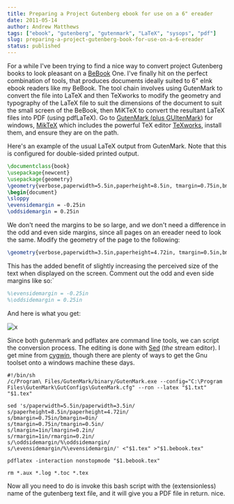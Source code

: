 ```yaml
---
title: Preparing a Project Gutenberg ebook for use on a 6" ereader
date: 2011-05-14
author: Andrew Matthews
tags: ["ebook", "gutenberg", "gutenmark", "LaTeX", "sysops", "pdf"]
slug: preparing-a-project-gutenberg-book-for-use-on-a-6-ereader
status: published
---
```


For a while I've been trying to find a nice way to convert project Gutenberg books to look pleasant on a [BeBook](http://www.mybebook.com) One.  I've finally hit on the perfect combination of tools, that produces documents ideally suited to 6" eInk ebook readers like my BeBook.  The tool chain involves using GutenMark to convert the file into LaTeX and then TeXworks to modify the geometry and typography of the LaTeX file to suit the dimensions of the document to suit the small screen of the BeBook, then MiKTeX to convert the resultant LaTeX files into PDF (using pdfLaTeX).  Go to [GutenMark (plus GUItenMark](http://aabs.wordpress.com/wp-admin/www.sandroid.org/GutenMark/)) for windows, [MikTeX](http://miktex.org) which includes the powerful TeX editor [TeXworks](http://code.google.com/p/texworks), install them, and ensure they are on the path.

Here's an example of the usual LaTeX output from GutenMark. Note that this is configured for double-sided printed output.

```latex
\documentclass{book}
\usepackage{newcent}
\usepackage{geometry}
\geometry{verbose,paperwidth=5.5in,paperheight=8.5in, tmargin=0.75in,bmargin=0.75in, lmargin=1in,rmargin=1in}
\begin{document}
\sloppy
\evensidemargin = -0.25in
\oddsidemargin = 0.25in
```

We don't need the margins to be so large, and we don't need a difference in the odd and even side margins, since all pages on an ereader need to look the same. Modify the geometry of the page to the following:

```latex
\geometry{verbose,paperwidth=3.5in,paperheight=4.72in, tmargin=0.5in,bmargin=0in, lmargin=0.2in,rmargin=0.2in}
```

This has the added benefit of slightly increasing the perceived size of the text when displayed on the screen. Comment out the odd and even side margins like so:`

```latex
%\evensidemargin = -0.25in
%\oddsidemargin = 0.25in
```

And here is what you get:

![x](2011/05/photo_71194a6e-bfd5-cb24-6596-08771504c330.jpg)

Since both gutenmark and pdflatex are command line tools, we can script the conversion process. The editing is done with [Sed](http://www.grymoire.com/Unix/Sed.html) (*the* stream editor). I get mine from [cygwin](http://www.cygwin.com), though there are plenty of ways to get the Gnu toolset onto a windows machine these days.

```shell
#!/bin/sh
/c/Program\ Files/GutenMark/binary/GutenMark.exe --config="C:\Program Files\GutenMark\GutConfigs\GutenMark.cfg" --ron --latex "$1.txt" "$1.tex"

sed 's/paperwidth=5.5in/paperwidth=3.5in/
s/paperheight=8.5in/paperheight=4.72in/
s/bmargin=0.75in/bmargin=0in/
s/tmargin=0.75in/tmargin=0.5in/
s/lmargin=1in/lmargin=0.2in/
s/rmargin=1in/rmargin=0.2in/
s/\oddsidemargin/%\oddsidemargin/
s/\evensidemargin/%\evensidemargin/' <"$1.tex" >"$1.bebook.tex"

pdflatex -interaction nonstopmode "$1.bebook.tex"

rm *.aux *.log *.toc *.tex
```

Now all you need to do is invoke this bash script with the (extensionless) name of the gutenberg text file, and it will give you a PDF file in return. nice.
